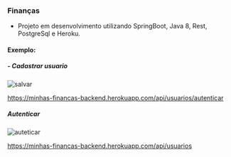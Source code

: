 <h3> Finanças </h3>

- Projeto em desenvolvimento utilizando SpringBoot, Java 8, Rest, PostgreSql e Heroku.


<h4> Exemplo: </h4>

<h5>- Cadastrar usuario</h5

![salvar](https://user-images.githubusercontent.com/3504902/73540867-c3e53c80-440f-11ea-969c-be585f3f8391.jpg)

https://minhas-financas-backend.herokuapp.com/api/usuarios/autenticar

<h5> Autenticar</h5>

![auteticar](https://user-images.githubusercontent.com/3504902/73541172-7b7a4e80-4410-11ea-9dde-cbfa0b831ebf.jpg)
 
 https://minhas-financas-backend.herokuapp.com/api/usuarios




